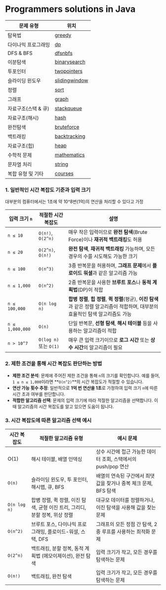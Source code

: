 # Programmers solutions in Java

문제 유형 | 위치| 
------- |-------------|
탐욕법 | [greedy](src%2Fmain%2Fjava%2Flearn%2Fchallenges%2Fgreedy)|
다이나믹 프로그래밍 | [dp](src%2Fmain%2Fjava%2Flearn%2Fchallenges%2Fdp)|
DFS & BFS | [dfsnbfs](src%2Fmain%2Fjava%2Flearn%2Fchallenges%2Fdfsnbfs)|
이분탐색 | [binarysearch](src%2Fmain%2Fjava%2Flearn%2Fchallenges%2Fbinarysearch)|
투포인터 | [twopointers](src%2Fmain%2Fjava%2Flearn%2Fchallenges%2Ftwopointers)|
슬라이딩 윈도우 | [slidingwindow](src%2Fmain%2Fjava%2Flearn%2Fchallenges%2Fslidingwindow)|
정렬 | [sort](src%2Fmain%2Fjava%2Flearn%2Fchallenges%2Fsort)|
그래프 | [graph](src%2Fmain%2Fjava%2Flearn%2Fchallenges%2Fgraph)|
자료구조(스택 & 큐) | [stackqueue](src%2Fmain%2Fjava%2Flearn%2Fchallenges%2Fstackqueue)|
자료구조(해시) |  [hash](src%2Fmain%2Fjava%2Flearn%2Fchallenges%2Fhash)|
완전탐색 | [bruteforce](src%2Fmain%2Fjava%2Flearn%2Fchallenges%2Fbruteforce)|
백트래킹 | [backtracking](src%2Fmain%2Fjava%2Flearn%2Fchallenges%2Fbacktracking)|
자료구조(힙) | [heap](src%2Fmain%2Fjava%2Flearn%2Fchallenges%2Fheap)|
수학적 문제 | [mathematics](src%2Fmain%2Fjava%2Flearn%2Fchallenges%2Fmathematics)|
문자열 처리 | [string](src%2Fmain%2Fjava%2Flearn%2Fchallenges%2Fstring)|
복합 유형 및 기타 | [courses](src%2Fmain%2Fjava%2Flearn%2Fchallenges%2Fcourses)|

### 1. 일반적인 시간 복잡도 기준과 입력 크기
대부분의 컴퓨터에서는 1초에 약 10^8번(1억)의 연산을 처리할 수 있다고 가정

| 입력 크기 `n`       | 적절한 시간 복잡도           | 설명                                                                                    |
|-----------------|----------------------|---------------------------------------------------------------------------------------|
| `n ≤ 10`        | `O(n!)`, `O(2^n)`    | 매우 작은 입력이므로 **완전 탐색**(Brute Force)이나 **재귀적 백트래킹**도 허용                                 |
| `n ≤ 20`        | `O(2^n)`, `O(n!)`    | **완전 탐색**, **재귀적 백트래킹** 가능하며, 모든 경우의 수를 시도해도 가능한 크기                                   |
| `n ≤ 100`       | `O(n^3)`             | 3중 반복문을 허용하며, **그래프 문제**에서 **플로이드 워셜**과 같은 알고리즘 가능                                    |
| `n ≤ 1,000`     | `O(n^2)`             | 2중 반복문을 사용한 **브루트 포스**나 **동적 계획법**(DP)이 적합                                            |
| `n ≤ 100,000`   | `O(n log n)`         | **합병 정렬**, **힙 정렬**, **퀵 정렬**(평균), **이진 탐색**과 같은 정렬 알고리즘이 적합하며, 대부분의 효율적인 탐색 알고리즘도 가능 |
| `n ≤ 1,000,000` | `O(n)`               | 단일 반복문, **선형 탐색**, **해시 테이블** 등을 사용하는 알고리즘이 적합                                        |
| `n > 10^7`      | `O(log n)` 또는 `O(1)` | 매우 큰 입력 크기이므로 **로그 시간** 또는 **상수 시간**의 알고리즘이 필요                                        |

### 2. 제한 조건을 통해 시간 복잡도 판단하는 방법

- **제한 조건 분석**: 문제에 주어진 제한 조건을 통해 `n`의 크기를 확인합니다. 예를 들어, `1 ≤ n ≤ 1,000`이라면 **`O(n^2)`**의 시간 복잡도가 적절할 수 있습니다.
- **연산 가능 횟수 추정**: 일반적으로 **1억 번 연산을 1초**로 가정하여 입력 크기 `n`에 따른 시간 초과 여부를 판단합니다.
- **적합한 알고리즘 선택**: 문제의 입력 크기에 따라 적절한 알고리즘을 선택합니다. 이때 알고리즘의 시간 복잡도를 알고 있으면 도움이 됩니다.

### 3. 시간 복잡도에 따른 알고리즘 선택 예시

| 시간 복잡도       | 적절한 알고리즘 유형                                       | 예시 문제                                   |
|--------------|---------------------------------------------------|-----------------------------------------|
| O(1)         | 해시 테이블, 배열 인덱싱	                                   | 상수 시간에 접근 가능한 데이터 조회, 스택에서의 push/pop 연산 |
| `O(n)`       | 슬라이딩 윈도우, 투 포인터, 해시맵, 큐, BFS	                     | 배열의 연속된 구간에서 최댓값을 찾거나 중복 체크 문제, BFS 탐색  |
| `O(n log n)` | 합병 정렬, 퀵 정렬, 이진 탐색, 균형 이진 트리, 그리디, 분할 정복, 위상 정렬 	 | 대규모 데이터를 정렬하거나, 이진 탐색을 사용해 값을 찾는 문제     |
| `O(n^2)`     | 브루트 포스, 다이나믹 프로그래밍, 플로이드-워셜, 스택, DFS	             | 그래프의 모든 정점 간 탐색, 2중 루프를 사용하는 최적화 문제     |
| `O(2^n)`     | 백트래킹, 분할 정복, 동적 계획법 (메모이제이션), 완전 탐색	              | 입력 크기가 작고, 모든 경우를 탐색하는 문제               |
| `O(n!)`      | 백트래킹, 완전 탐색	                                      | 입력 크기가 작고, 모든 경우를 탐색하는 문제               |
